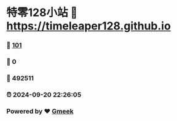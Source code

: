 # 特零128小站 :link: https://timeleaper128.github.io 
### :page_facing_up: [101](https://timeleaper128.github.io/tag.html) 
### :speech_balloon: 0 
### :hibiscus: 492511 
### :alarm_clock: 2024-09-20 22:26:05 
### Powered by :heart: [Gmeek](https://github.com/Meekdai/Gmeek)
